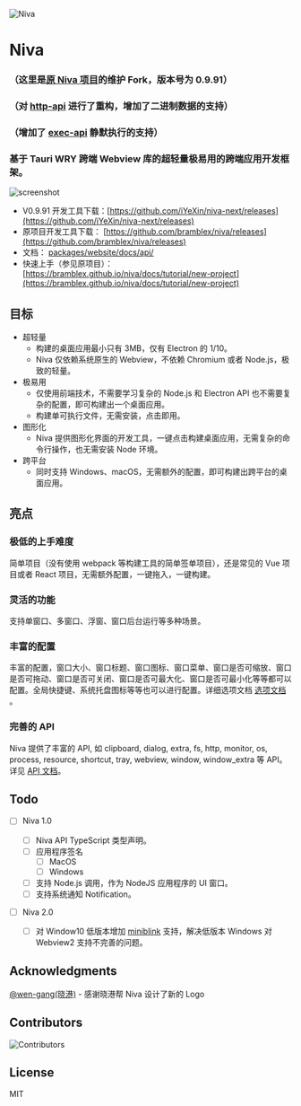 ![Niva](logo/niva-title-logo-white.png)

# Niva

### （这里是[原 Niva 项目](https://github.com/bramblex/niva/)的维护 Fork，版本号为 0.9.91）

### （对 [http-api](packages/website/docs/api/http.md) 进行了重构，增加了二进制数据的支持）

### （增加了 [exec-api](packages/website/docs/api/process.md) 静默执行的支持）

### 基于 Tauri WRY 跨端 Webview 库的超轻量极易用的跨端应用开发框架。

![screenshot](screenshots/screenshot1.png)

- V0.9.91 开发工具下载：[https://github.com/iYeXin/niva-next/releases](https://github.com/iYeXin/niva-next/releases)
- 原项目开发工具下载： [https://github.com/bramblex/niva/releases](https://github.com/bramblex/niva/releases)
- 文档： [packages/website/docs/api/](packages/website/docs/api/)
- 快速上手（参见原项目）： [https://bramblex.github.io/niva/docs/tutorial/new-project](https://bramblex.github.io/niva/docs/tutorial/new-project)

## 目标

- 超轻量
  - 构建的桌面应用最小只有 3MB，仅有 Electron 的 1/10。
  - Niva 仅依赖系统原生的 Webview，不依赖 Chromium 或者 Node.js，极致的轻量。
- 极易用
  - 仅使用前端技术，不需要学习复杂的 Node.js 和 Electron API 也不需要复杂的配置，即可构建出一个桌面应用。
  - 构建单可执行文件，无需安装，点击即用。
- 图形化
  - Niva 提供图形化界面的开发工具，一键点击构建桌面应用，无需复杂的命令行操作，也无需安装 Node 环境。
- 跨平台
  - 同时支持 Windows、macOS，无需额外的配置，即可构建出跨平台的桌面应用。

## 亮点

### 极低的上手难度

简单项目（没有使用 webpack 等构建工具的简单签单项目），还是常见的 Vue 项目或者 React 项目，无需额外配置，一键拖入，一键构建。

### 灵活的功能

支持单窗口、多窗口、浮窗、窗口后台运行等多种场景。

### 丰富的配置

丰富的配置，窗口大小、窗口标题、窗口图标、窗口菜单、窗口是否可缩放、窗口是否可拖动、窗口是否可关闭、窗口是否可最大化、窗口是否可最小化等等都可以配置。全局快捷键、系统托盘图标等等也可以进行配置。详细选项文档 [选项文档](https://bramblex.github.io/niva/docs/options/project) 。

### 完善的 API

Niva 提供了丰富的 API, 如 clipboard, dialog, extra, fs, http, monitor, os, process, resource, shortcut, tray, webview, window, window_extra 等 API。详见 [API 文档](packages/website/docs/api/)。

## Todo

- [ ] Niva 1.0

  - [ ] Niva API TypeScript 类型声明。
  - [ ] 应用程序签名
    - [ ] MacOS
    - [ ] Windows
  - [ ] 支持 Node.js 调用，作为 NodeJS 应用程序的 UI 窗口。
  - [ ] 支持系统通知 Notification。

- [ ] Niva 2.0
  - [ ] 对 Window10 低版本增加 [miniblink](https://github.com/weolar/miniblink49) 支持，解决低版本 Windows 对 Webview2 支持不完善的问题。

## Acknowledgments

[@wen-gang(晓港)](https://github.com/wen-gang) - 感谢晓港帮 Niva 设计了新的 Logo

## Contributors

![Contributors](https://contrib.rocks/image?repo=bramblex/niva)

## License

MIT
